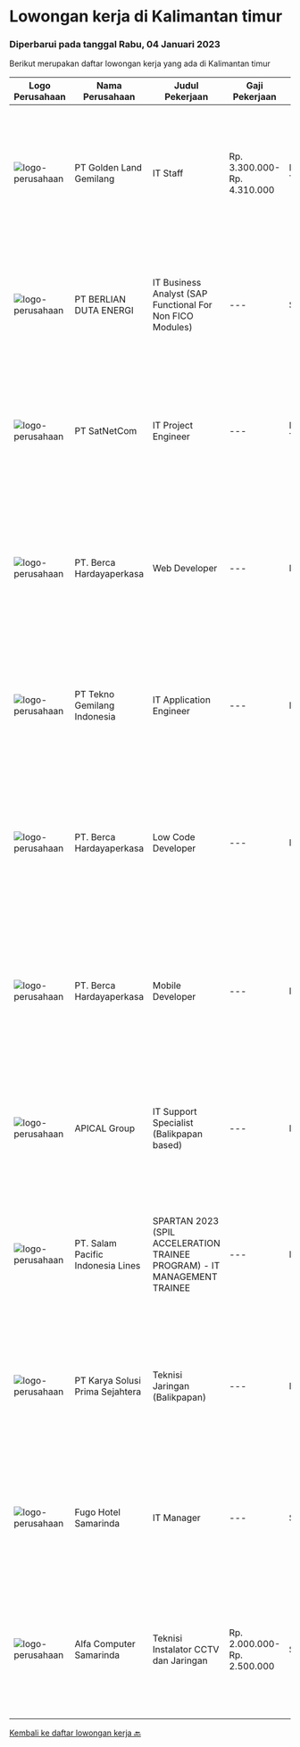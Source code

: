 
  # Lowongan kerja di Kalimantan timur

  ### Diperbarui pada tanggal Rabu, 04 Januari 2023

  Berikut merupakan daftar lowongan kerja yang ada di Kalimantan timur

  |Logo Perusahaan | Nama Perusahaan | Judul Pekerjaan | Gaji Pekerjaan | Lokasi | Deskripsi | Tanggal diunggah | Pranala |
  | -------------- | --------------- | --------------- | --------- | --------- | -------------- | ------- | ----------- |
  |![logo-perusahaan](https://image-service-cdn.seek.com.au/cff6b0a0524f96974c7fd6cc5120d9e520eece3b/ee4dce1061f3f616224767ad58cb2fc751b8d2dc)|PT Golden Land Gemilang|IT Staff|Rp. 3.300.000-Rp. 4.310.000|Kutai Timur|KUALIFIKASI Usia Maks 35 Tahun. Menguasai sytem Windows, Mac, Linux dan Ms Office. Mempunyai inisiatif, kreatifitas dan efektifitas dalam pekerjaan....|Kamis, 29 Desember 2022|https://www.jobstreet.co.id/id/job/it-staff-4161132?token=0~6c70ece2-6329-4591-af7f-8f47339f86c3&sectionRank=1&jobId=jobstreet-id-job-4161132|
|![logo-perusahaan](https://image-service-cdn.seek.com.au/2e9d8eec228a09d6b5a43d3372b652e902042d53/ee4dce1061f3f616224767ad58cb2fc751b8d2dc)|PT BERLIAN DUTA ENERGI|IT Business Analyst (SAP Functional For Non FICO Modules)|---|Samarinda|Job Descriptions : Support non FICO modules. As a facilitator between systems and users, that can design and develop systems to be more effective and...|Sabtu, 31 Desember 2022|https://www.jobstreet.co.id/id/job/it-business-analyst-sap-functional-for-non-fico-modules-4147395?token=0~6c70ece2-6329-4591-af7f-8f47339f86c3&sectionRank=2&jobId=jobstreet-id-job-4147395|
|![logo-perusahaan](https://image-service-cdn.seek.com.au/6108f58b8d52b8e5523830ee4b11d6074377e515/ee4dce1061f3f616224767ad58cb2fc751b8d2dc)|PT SatNetCom|IT Project Engineer|---|Kalimantan Timur|Skills: Good Knowledge about IT System Good Knowledge of wire/wireless computer networking Good Knowledge about Electronic and Electrical System Good...|Kamis, 29 Desember 2022|https://www.jobstreet.co.id/id/job/it-project-engineer-4150094?token=0~6c70ece2-6329-4591-af7f-8f47339f86c3&sectionRank=3&jobId=jobstreet-id-job-4150094|
|![logo-perusahaan](https://image-service-cdn.seek.com.au/6a76252207cfed561e664c874d4631f4aefd8409/ee4dce1061f3f616224767ad58cb2fc751b8d2dc)|PT. Berca Hardayaperkasa|Web Developer|---|Balikpapan|Deskripsi Pekerjaan: Membangun sistem/perangkat lunak sesuai dengan kebutuhan Pengembangan UI/UX lebih lanjut sesuai dengan kebutuhan sistem termasuk...|Sabtu, 31 Desember 2022|https://www.jobstreet.co.id/id/job/web-developer-4147504?token=0~6c70ece2-6329-4591-af7f-8f47339f86c3&sectionRank=4&jobId=jobstreet-id-job-4147504|
|![logo-perusahaan](https://image-service-cdn.seek.com.au/21643bc2b50c51d01f52b559a63f527676049aee/ee4dce1061f3f616224767ad58cb2fc751b8d2dc)|PT Tekno Gemilang Indonesia|IT Application Engineer|---|Balikpapan|Responsibilities: Perform system maintenance, create system backups, monitor system performance Evaluate existing systems and provide technical...|Rabu, 28 Desember 2022|https://www.jobstreet.co.id/id/job/it-application-engineer-4142893?token=0~6c70ece2-6329-4591-af7f-8f47339f86c3&sectionRank=5&jobId=jobstreet-id-job-4142893|
|![logo-perusahaan](https://image-service-cdn.seek.com.au/6a76252207cfed561e664c874d4631f4aefd8409/ee4dce1061f3f616224767ad58cb2fc751b8d2dc)|PT. Berca Hardayaperkasa|Low Code Developer|---|Balikpapan|Deskripsi Pekerjaan: Membangun sistem/perangkat lunak sesuai dengan kebutuhan Pengembangan UI/UX lebih lanjut sesuai dengan kebutuhan sistem termasuk...|Sabtu, 31 Desember 2022|https://www.jobstreet.co.id/id/job/low-code-developer-4147525?token=0~6c70ece2-6329-4591-af7f-8f47339f86c3&sectionRank=6&jobId=jobstreet-id-job-4147525|
|![logo-perusahaan](https://image-service-cdn.seek.com.au/6a76252207cfed561e664c874d4631f4aefd8409/ee4dce1061f3f616224767ad58cb2fc751b8d2dc)|PT. Berca Hardayaperkasa|Mobile Developer|---|Balikpapan|Deskripsi Pekerjaan: Membangun sistem/perangkat lunak sesuai dengan kebutuhan Pengembangan UI/UX lebih lanjut sesuai dengan kebutuhan sistem termasuk...|Sabtu, 31 Desember 2022|https://www.jobstreet.co.id/id/job/mobile-developer-4147220?token=0~6c70ece2-6329-4591-af7f-8f47339f86c3&sectionRank=7&jobId=jobstreet-id-job-4147220|
|![logo-perusahaan](https://image-service-cdn.seek.com.au/e69f75b57e24a78176feff907c1a3633341537fd/ee4dce1061f3f616224767ad58cb2fc751b8d2dc)|APICAL Group|IT Support Specialist (Balikpapan based)|---|Balikpapan|You are on a journey to join an exciting Company and be part of our success story to improve lives by developing resources sustainably. Here we offer...|Kamis, 22 Desember 2022|https://www.jobstreet.co.id/id/job/it-support-specialist-balikpapan-based-4153044?token=0~6c70ece2-6329-4591-af7f-8f47339f86c3&sectionRank=8&jobId=jobstreet-id-job-4153044|
|![logo-perusahaan](https://image-service-cdn.seek.com.au/5540e9b59290cebacfff7858722d5ede593231d9/ee4dce1061f3f616224767ad58cb2fc751b8d2dc)|PT. Salam Pacific Indonesia Lines|SPARTAN 2023 (SPIL ACCELERATION TRAINEE PROGRAM) - IT MANAGEMENT TRAINEE|---|Pontianak|Calling for high achiever fresh graduates to join our trainee program. Enhance yourself by learning in the real world working environment. In this...|Sabtu, 17 Desember 2022|https://www.jobstreet.co.id/id/job/spartan-2023-spil-acceleration-trainee-program-it-management-trainee-4147984?token=0~6c70ece2-6329-4591-af7f-8f47339f86c3&sectionRank=9&jobId=jobstreet-id-job-4147984|
|![logo-perusahaan](https://image-service-cdn.seek.com.au/bb0f2c313297f2db3d497466b95d7da85644edc0/ee4dce1061f3f616224767ad58cb2fc751b8d2dc)|PT Karya Solusi Prima Sejahtera|Teknisi Jaringan (Balikpapan)|---|Balikpapan|KUALIFIKASI Pendidikan minimal SMK Teknik Komputer &amp; Jaringan/D3 jurusan Telekomunikasi Memiliki pengalaman sebagai teknisi minimal 1 tahun ...|Jumat, 16 Desember 2022|https://www.jobstreet.co.id/id/job/teknisi-jaringan-balikpapan-4134498?token=0~6c70ece2-6329-4591-af7f-8f47339f86c3&sectionRank=10&jobId=jobstreet-id-job-4134498|
|![logo-perusahaan](https://i.ibb.co/sqvTCh9/112815900-stock-vector-no-image-available-icon-flat-vector.webp)|Fugo Hotel Samarinda|IT Manager|---|Samarinda|Job Descriptions Responsible for developing and improving information and technology systems within a company. Responsible for all processes related...|Kamis, 15 Desember 2022|https://www.jobstreet.co.id/id/job/it-manager-4146127?token=0~6c70ece2-6329-4591-af7f-8f47339f86c3&sectionRank=11&jobId=jobstreet-id-job-4146127|
|![logo-perusahaan](https://i.ibb.co/sqvTCh9/112815900-stock-vector-no-image-available-icon-flat-vector.webp)|Alfa Computer Samarinda|Teknisi Instalator CCTV dan Jaringan|Rp. 2.000.000-Rp. 2.500.000|Samarinda|Kualifikasi : Usia maksimal 35 tahun Tidak sedang kuliah Diutamakan yang mengerti jaringan listrik Dapat bekerjasama dengan team Domisili Samarinda,...|Senin, 12 Desember 2022|https://www.jobstreet.co.id/id/job/teknisi-instalator-cctv-dan-jaringan-4139954?token=0~6c70ece2-6329-4591-af7f-8f47339f86c3&sectionRank=12&jobId=jobstreet-id-job-4139954|


  [Kembali ke daftar lowongan kerja 🔙](../README.md#daftar-lowongan-kerja)
  